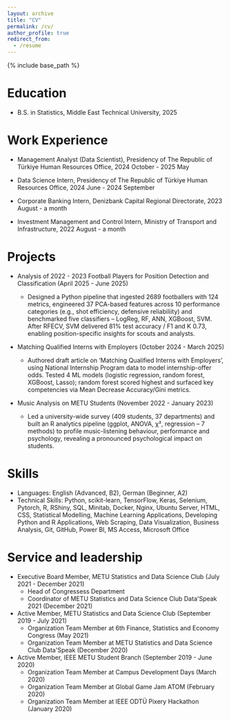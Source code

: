 ```yaml
---
layout: archive
title: "CV"
permalink: /cv/
author_profile: true
redirect_from:
  - /resume
---
```


{% include base_path %}

Education
======

* B.S. in Statistics, Middle East Technical University, 2025

Work Experience
======
* Management Analyst (Data Scientist), Presidency of The Republic of Türkiye Human Resources Office, 2024 October - 2025 May

* Data Science Intern, Presidency of The Republic of Türkiye Human Resources Office, 2024 June - 2024 September 

* Corporate Banking Intern, Denizbank Capital Regional Directorate, 2023 August - a month

* Investment Management and Control Intern, Ministry of Transport and Infrastructure, 2022 August - a month 

Projects
========
* Analysis of 2022 - 2023 Football Players for Position Detection and Classification (April 2025 - June 2025)
  * Designed a Python pipeline that ingested 2689 footballers with 124 metrics, engineered 37 PCA-based features across 10 performance categories (e.g., shot efficiency, defensive reliabiliity) and benchmarked five classifiers – LogReg, RF, ANN, XGBoost, SVM. After RFECV, SVM delivered 81% test accuracy / F1 and K 0.73, enabling position-specific insights for scouts and analysts.

* Matching Qualified Interns with Employers (October 2024 - March 2025)
  * Authored draft article on ‘Matching Qualified Interns with Employers’, using National Internship Program data to model internship-offer odds. Tested 4 ML models (logistic regression, random forest, XGBoost, Lasso); random forest scored highest and surfaced key competencies via Mean Decrease Accuracy/Gini metrics.

* Music Analysis on METU Students (November 2022 - January 2023)
  * Led a university-wide survey (409 students, 37 departments) and built an R analytics pipeline (ggplot, ANOVA, χ², regression – 7 methods) to profile music-listening behaviour, performance and psychology, revealing a pronounced psychological impact on students.  

Skills
======
* Languages: English (Advanced, B2), German (Beginner, A2)
* Technical Skills: Python, scikit-learn, TensorFlow, Keras, Selenium, Pytorch, R, RShiny, SQL, Minitab, Docker, Nginx, Ubuntu Server, HTML, CSS, Statistical Modelling, Machine Learning Applications, Developing Python and R Applications, Web Scraping,  Data Visualization, Business Analysis, Git, GitHub, Power BI, MS Access, Microsoft Office
  
Service and leadership
======
* Executive Board Member, METU Statistics and Data Science Club (July 2021 - December 2021)
  * Head of Congressess Department
  * Coordinator of METU Statistics and Data Science Club Data'Speak 2021 (December 2021)
* Active Member, METU Statistics and Data Science Club (September 2019 - July 2021)
  * Organization Team Member at 6th Finance, Statistics and Economy Congress (May 2021)
  * Organization Team Member at METU Statistics and Data Science Club Data'Speak (December 2020)
* Active Member, IEEE METU Student Branch (September 2019 - June 2020)
  * Organization Team Member at Campus Development Days (March 2020)
  * Organization Team Member at Global Game Jam ATOM (February 2020)
  * Organization Team Member at IEEE ODTÜ Pixery Hackathon (January 2020)